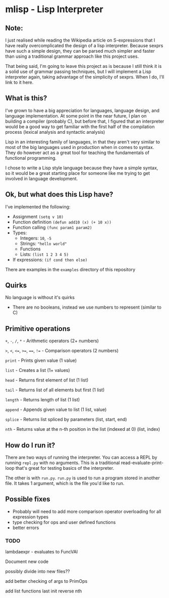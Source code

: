 
# mlisp - Lisp Interpreter

## Note:

I just realised while reading the Wikipedia article on S-expressions that
I have really overcomplicated the design of a lisp interpreter. Because
sexprs have such a simple design, they can be parsed much simpler and
faster than using a traditional grammar approach like this project uses.

That being said, I'm going to leave this project as is because I still
think it is a solid use of grammar passing techniques, but I will implement
a Lisp interpreter again, taking advantage of the simplicity of sexprs.
When I do, I'll link to it here. 


## What is this?

I've grown to have a big appreciation for languages, language design, and
language implementation. At some point in the near future, I plan on building
a compiler (probably C), but before that, I figured that an interpreter would
be a good way to get familiar with the first half of the compilation process
(lexical analysis and syntactic analysis)

Lisp in an interesting family of languages, in that they aren't very similar to
most of the big languages used in production when in comes to syntax. They do
however act as a great tool for teaching the fundamentals of functional
programming.

I chose to write a Lisp style language because they have a simple syntax, so
it would be a great starting place for someone like me trying to get involved
in language development.

## Ok, but what does this Lisp have?

I've implemented the following:
* Assignment `(setq v 10)`
* Function definition `(defun add10 (x) (+ 10 x))`
* Function calling `(func param1 param2)`
* Types:
    * Integers: `10`, `-5`
    * Strings: `"hello world"`
    * Functions
    * Lists: `(list 1 2 3 4 5)`
* If expressions: `(if cond then else)`

There are examples in the `examples` directory of this repository

## Quirks

No language is without it's quirks

* There are no booleans, instead we use numbers to represent (similar to C)

## Primitive operations

`+`, `-`, `/`, `*` - Arithmetic operators (2+ numbers)

`>`, `<`, `<=`, `>=`, `==`, `!=` - Comparison operators (2 numbers)

`print` - Prints given value (1 value)

`list` - Creates a list (1+ values)

`head` - Returns first element of list (1 list)

`tail` - Returns list of all elements but first (1 list)

`length` - Returns length of list (1 list)

`append` - Appends given value to list (1 list, value)

`splice` - Returns list spliced by parameters (list, start, end)

`nth` - Returns value at the n-th position in the list (indexed at 0) (list, index)

## How do I run it?

There are two ways of running the interpreter. You can access a REPL by running
`repl.py` with no arguments. This is a traditional read-evaluate-print-loop that's
great for testing basics of the interpreter.

The other is with `run.py`. `run.py` is used to run a program stored in another file.
It takes 1 argument, which is the file you'd like to run.

## Possible fixes

* Probably will need to add more comparison operator overloading for all expression types
* type checking for ops and user defined functions
* better errors


### TODO
lambdaexpr - evaluates to FuncVAl

Document new code

possibly divide into new files??

add better checking of args to PrimOps

add list functions
    last
    init
    reverse
    nth
